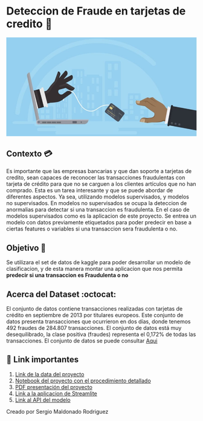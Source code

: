 # **Deteccion de Fraude en tarjetas de credito** 💸

![banner_proyecto](Figures/card_banner.jpg)

## Contexto 💳
Es importante que las empresas bancarias y que dan soporte a tarjetas de credito, sean capaces de reconocer las transacciones fraudulentas con tarjeta de crédito para que no se carguen a los clientes artículos que no han comprado. Esta es un tarea interesante y que se puede abordar de diferentes aspectos. Ya sea, utilizando modelos supervisados, y modelos no supervisados. En modelos no supervisados se ocupa la deteccion de anormalias para detectar si una transaccion es fraudulenta. En el caso de modelos supervisados como es la aplicacion de este proyecto. Se entrea un modelo con datos previamente etiquetados para poder predecir en base a ciertas features o variables si una transaccion sera fraudulenta o no.

## Objetivo 💢
Se utilizara el set de datos de kaggle para poder desarrollar un  modelo  de clasificacion,  y de esta manera montar una aplicacion que nos permita **predecir si una transaccion es Fraudulenta o no**

## Acerca del Dataset :octocat:
El conjunto de datos contiene transacciones realizadas con tarjetas de crédito en septiembre de 2013 por titulares europeos.
Este conjunto de datos presenta transacciones que ocurrieron en dos días, donde tenemos 492 fraudes de 284.807 transacciones. El conjunto de datos está muy desequilibrado, la clase positiva (fraudes) representa el 0,172% de todas las transacciones. 
El conjunto de datos se puede consultar [Aqui](https://www.kaggle.com/datasets/mlg-ulb/creditcardfraud)

## 🔗 Link importantes 
1. [Link de la data del proyecto](codigo/data/creditcard.csv)
2. [Notebook del proyecto con el procedimiento detallado](https://nbviewer.org/github/SergioRodMa/Proyecto_CF_ML/blob/main/codigo/Fraude_ML.ipynb)
2. [PDF presentación del proyecto](Presentacion_Credit_card.pdf)
3. [Link a la aplicacion de Streamlite](https://fraude.streamlit.app/)
4. [Link al API del modelo](https://fastapimlcf.ue.r.appspot.com/info)

Creado por Sergio Maldonado Rodriguez
